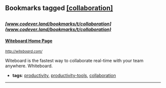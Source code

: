 ## Bookmarks tagged [[collaboration]](https://www.codever.land/search?q=[collaboration])

_<sup><sup>[www.codever.land/bookmarks/t/collaboration](www.codever.land/bookmarks/t/collaboration)</sup></sup>_
---
#### [Witeboard Home Page](http://witeboard.com/)
_<sup>http://witeboard.com/</sup>_

Witeboard is the fastest way to collaborate real-time with your team anywhere. Whiteboard. 
* **tags**: [productivity](../tagged/productivity.md), [productivity-tools](../tagged/productivity-tools.md), [collaboration](../tagged/collaboration.md)
---
